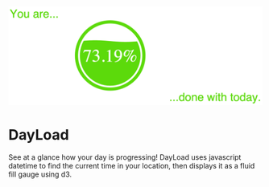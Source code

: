 ![image](screenshot.jpg)

# DayLoad

See at a glance how your day is progressing! DayLoad uses javascript datetime to find the current time in your location, then displays it as a fluid fill gauge using d3.